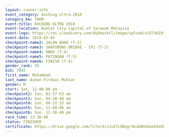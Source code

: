 ```yaml
--- 
layout: runner-info 
event_category: kuching-ultra-2018 
category_km: 70KM 
event-title: KUCHING ULTRA 2018 
event-location: BukCat City capital of Sarawak Malaysia 
event-logo: https://res.cloudinary.com/dykbosktl/image/upload/v1573619473/Logo/kuching-ultra-2018-logo_tlpvm5.png 
event-date: 2018-03-03 
checkpoint-name2: JALAN BAKO (T-2) 
checkpoint-name3: SANTUBONG BRIDGE - CP1 (T-3) 
checkpoint-name4: DBKU (T-4) 
checkpoint-name5: PATINGAN (T-5) 
checkpoint-name6: FINISH (T-6) 
gender_rank: 35
bib: 7042
first_name: Muhammad
last_name: Aiman Firdaus Muktar
gender: M
start: Sat, 11-00-00 pm
checkpoint2: Sun, 01-57-53 am
checkpoint3: Sun, 04-38-48 am
checkpoint4: Sun, 08-22-33 am
checkpoint5: Sun, 11-00-06 am
checkpoint6: Sun, 12-36-40 pm
race_time: 13-36-40
status: FINISHER
certificate: https://drive.google.com/file/d/1JuS7LXBogr4euD4Hs6askXeGNnbZD9rg/view?usp=sharing
--- 
```

